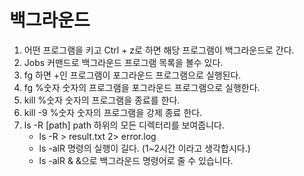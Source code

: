 # 백그라운드

1. 어떤 프로그램을 키고 Ctrl + z로 하면 해당 프로그램이 백그라운드로 간다.
2. Jobs 커맨드로 백그라운드 프로그램 목록을 볼수 있다.
3. fg 하면 +인 프로그램이 포그라운드 프로그램으로 실행된다.
4. fg %숫자 숫자의 프로그램을 포그라운드 프로그램으로 실행한다.
5. kill %숫자 숫자의 프로그램을 종료를 한다.
6. kill -9 %숫자 숫자의 프로그램을 강제 종료 한다.
7. ls -R [path] path 하위의 모든 디렉터리를 보여줍니다.
   - ls -R > result.txt 2> error.log
   - ls -alR 명령의 실행이 길다. (1~2시간 이라고 생각합시다.)
   - ls -alR & &으로 백그라운드 명령어로 줄 수 있습니다.

